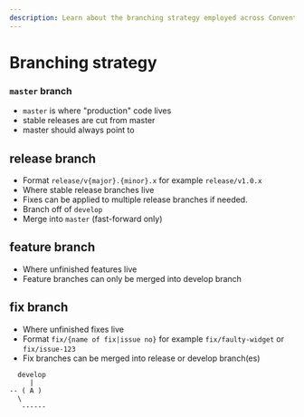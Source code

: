 ```yaml
---
description: Learn about the branching strategy employed across Convent repositories.
---
```


# Branching strategy

### `master` branch

* `master` is where "production" code lives
* stable releases are cut from master
* master should always point to 

## release branch

* Format `release/v{major}.{minor}.x` for example `release/v1.0.x`
* Where stable release branches live
* Fixes can be applied to multiple release branches if needed.
* Branch off of `develop`
* Merge into `master` \(fast-forward only\)

## feature branch

* Where unfinished features live
* Feature branches can only be merged into develop branch

## fix branch

* Where unfinished fixes live
* Format `fix/{name of fix|issue no}` for example `fix/faulty-widget` or `fix/issue-123`
* Fix branches can be merged into release or develop branch\(es\)

```text
  develop
     |
-- ( A )
  \
   ------
```

